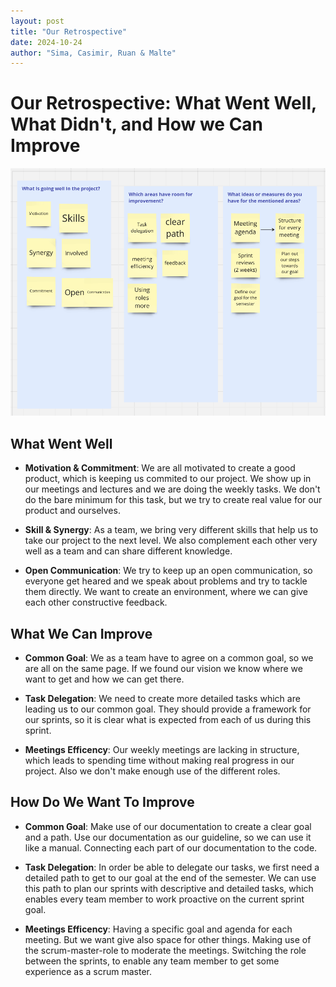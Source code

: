 ```yaml
---
layout: post
title: "Our Retrospective"
date: 2024-10-24
author: "Sima, Casimir, Ruan & Malte"
---
```


# Our Retrospective: What Went Well, What Didn't, and How we Can Improve
![Retro diagram](../assets/screenshots/retro.png)

## What Went Well
- **Motivation & Commitment**: We are all motivated to create a good product, which is keeping us commited to our project. We show up in our meetings and lectures and we are doing the weekly tasks. We don't do the bare minimum for this task, but we try to create real value for our product and ourselves.

- **Skill & Synergy**: As a team, we bring very different skills that help us to take our project to the next level. We also complement each other very well as a team and can share different knowledge.

- **Open Communication**: We try to keep up an open communication, so everyone get heared and we speak about problems and try to tackle them directly. We want to create an environment, where we can give each other constructive feedback.

## What We Can Improve
- **Common Goal**: We as a team have to agree on a common goal, so we are all on the same page. If we found our vision we know where we want to get and how we can get there.

- **Task Delegation**: We need to create more detailed tasks which are leading us to our common goal. They should provide a framework for our sprints, so it is clear what is expected from each of us during this sprint.

- **Meetings Efficency**: Our weekly meetings are lacking in structure, which leads to spending time without making real progress in our project. Also we don't make enough use of the different roles.

## How Do We Want To Improve
- **Common Goal**: Make use of our documentation to create a clear goal and a path. Use our documentation as our guideline, so we can use it like a manual. Connecting each part of our documentation to the code.

- **Task Delegation**: In order be able to delegate our tasks, we first need a detailed path to get to our goal at the end of the semester. We can use this path to plan our sprints with descriptive and detailed tasks, which enables every team member to work proactive on the current sprint goal.

- **Meetings Efficency**: Having a specific goal and agenda for each meeting. But we want give also space for other things. Making use of the scrum-master-role to moderate the meetings. Switching the role between the sprints, to enable any team member to get some experience as a scrum master.